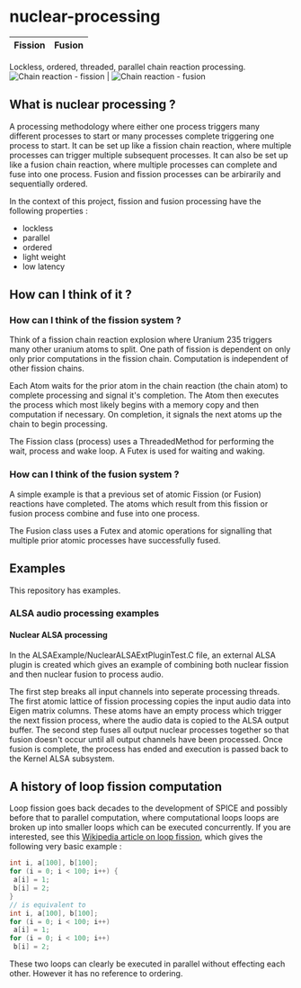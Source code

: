 # nuclear-processing
Fission|Fusion
--- | --- 
Lockless, ordered, threaded, parallel chain reaction processing.
![Chain reaction - fission](https://upload.wikimedia.org/wikipedia/commons/f/f0/Nuclear_fission_chain_reaction.svg "fission chain reaction") | ![Chain reaction - fusion](https://upload.wikimedia.org/wikipedia/commons/thumb/8/85/Fusion_in_the_Sun.svg/421px-Fusion_in_the_Sun.svg.png "fusion chain reaction")

## What is nuclear processing ?

A processing methodology where either one process triggers many different processes to start or many processes complete triggering one process to start. It can be set up like a fission chain reaction, where multiple processes can trigger multiple subsequent processes. It can also be set up like a fusion chain reaction, where multiple processes can complete and fuse into one process. Fusion and fission processes can be arbirarily and sequentially ordered.

In the context of this project, fission and fusion processing have the following properties :
* lockless
* parallel
* ordered
* light weight
* low latency

## How can I think of it ?

### How can I think of the fission system ?

Think of a fission chain reaction explosion where Uranium 235 triggers many other uranium atoms to split. One path of fission is dependent on only only prior computations in the fission chain. Computation is independent of other fission chains.

Each Atom waits for the prior atom in the chain reaction (the chain atom) to complete processing and signal it's completion. The Atom then
executes the process which most likely begins with a memory copy and then computation if necessary. On completion, it signals the next atoms
up the chain to begin processing.

The Fission class (process) uses a ThreadedMethod for performing the wait, process and wake loop. A Futex is used for waiting and waking.

### How can I think of the fusion system ?

A simple example is that a previous set of atomic Fission (or Fusion) reactions have completed. The atoms which result from this fission or fusion process combine and fuse into one process.

The Fusion class uses a Futex and atomic operations for signalling that multiple prior atomic processes have successfully fused.

## Examples

This repository has examples.

### ALSA audio processing examples

#### Nuclear ALSA processing

In the ALSAExample/NuclearALSAExtPluginTest.C file, an external ALSA plugin is created which gives an example of combining both nuclear fission and then nuclear fusion to process audio.

The first step breaks all input channels into seperate processing threads. The first atomic lattice of fission processing copies the input audio data into Eigen matrix columns. These atoms have an empty process which trigger the next fission process, where the audio data is copied to the ALSA output buffer.
The second step fuses all output nuclear processes together so that fusion doesn't occur until all output channels have been processed. Once fusion is complete, the process has ended and execution is passed back to the Kernel ALSA subsystem.

## A history of loop fission computation

Loop fission goes back decades to the development of SPICE and possibly before that to parallel computation, where computational loops
loops are broken up into smaller loops which can be executed concurrently. If you are interested, see this [Wikipedia article on
loop fission](https://en.wikipedia.org/wiki/Loop_fission_and_fusion), which gives the following very basic example :
```C
int i, a[100], b[100];
for (i = 0; i < 100; i++) {
 a[i] = 1;
 b[i] = 2;
}
// is equivalent to
int i, a[100], b[100];
for (i = 0; i < 100; i++)
 a[i] = 1;                     
for (i = 0; i < 100; i++)
 b[i] = 2;
 ```
 These two loops can clearly be executed in parallel without effecting each other. However it has no reference to ordering.
